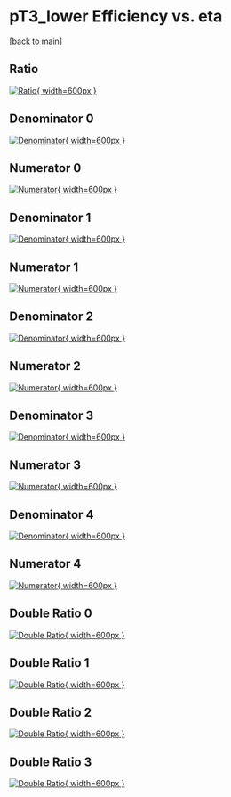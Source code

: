 # pT3_lower Efficiency vs. eta

[[back to main](./)]



## Ratio

[![Ratio](../mtv/var/pT3_lower_base_11_0_eff_eta.png){ width=600px }](../mtv/var/pT3_lower_base_11_0_eff_eta.pdf)

## Denominator 0

[![Denominator](../mtv/den/pT3_lower_base_11_0_eff_eta_den0.png){ width=600px }](../mtv/den/pT3_lower_base_11_0_eff_eta_den0.pdf)

## Numerator 0

[![Numerator](../mtv/num/pT3_lower_base_11_0_eff_eta_num0.png){ width=600px }](../mtv/num/pT3_lower_base_11_0_eff_eta_num0.pdf)

## Denominator 1

[![Denominator](../mtv/den/pT3_lower_base_11_0_eff_eta_den1.png){ width=600px }](../mtv/den/pT3_lower_base_11_0_eff_eta_den1.pdf)

## Numerator 1

[![Numerator](../mtv/num/pT3_lower_base_11_0_eff_eta_num1.png){ width=600px }](../mtv/num/pT3_lower_base_11_0_eff_eta_num1.pdf)

## Denominator 2

[![Denominator](../mtv/den/pT3_lower_base_11_0_eff_eta_den2.png){ width=600px }](../mtv/den/pT3_lower_base_11_0_eff_eta_den2.pdf)

## Numerator 2

[![Numerator](../mtv/num/pT3_lower_base_11_0_eff_eta_num2.png){ width=600px }](../mtv/num/pT3_lower_base_11_0_eff_eta_num2.pdf)

## Denominator 3

[![Denominator](../mtv/den/pT3_lower_base_11_0_eff_eta_den3.png){ width=600px }](../mtv/den/pT3_lower_base_11_0_eff_eta_den3.pdf)

## Numerator 3

[![Numerator](../mtv/num/pT3_lower_base_11_0_eff_eta_num3.png){ width=600px }](../mtv/num/pT3_lower_base_11_0_eff_eta_num3.pdf)

## Denominator 4

[![Denominator](../mtv/den/pT3_lower_base_11_0_eff_eta_den4.png){ width=600px }](../mtv/den/pT3_lower_base_11_0_eff_eta_den4.pdf)

## Numerator 4

[![Numerator](../mtv/num/pT3_lower_base_11_0_eff_eta_num4.png){ width=600px }](../mtv/num/pT3_lower_base_11_0_eff_eta_num4.pdf)

## Double Ratio 0

[![Double Ratio](../mtv/ratio/pT3_lower_base_11_0_eff_eta_ratio0.png){ width=600px }](../mtv/ratio/pT3_lower_base_11_0_eff_eta_ratio0.pdf)

## Double Ratio 1

[![Double Ratio](../mtv/ratio/pT3_lower_base_11_0_eff_eta_ratio1.png){ width=600px }](../mtv/ratio/pT3_lower_base_11_0_eff_eta_ratio1.pdf)

## Double Ratio 2

[![Double Ratio](../mtv/ratio/pT3_lower_base_11_0_eff_eta_ratio2.png){ width=600px }](../mtv/ratio/pT3_lower_base_11_0_eff_eta_ratio2.pdf)

## Double Ratio 3

[![Double Ratio](../mtv/ratio/pT3_lower_base_11_0_eff_eta_ratio3.png){ width=600px }](../mtv/ratio/pT3_lower_base_11_0_eff_eta_ratio3.pdf)


